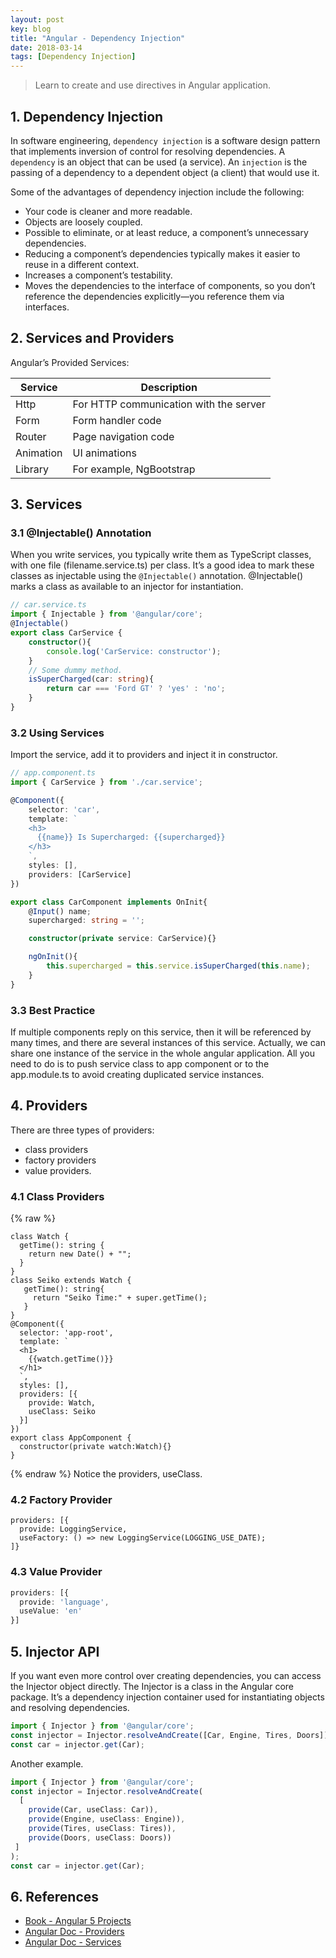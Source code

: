 ```yaml
---
layout: post
key: blog
title: "Angular - Dependency Injection"
date: 2018-03-14
tags: [Dependency Injection]
---
```


> Learn to create and use directives in Angular application.

## 1. Dependency Injection
In software engineering, `dependency injection` is a software design pattern that implements inversion of control for resolving dependencies. A `dependency` is an object that can be used (a service). An `injection` is the passing of a dependency to a dependent object (a client) that would use it.

Some of the advantages of dependency injection include the following:
* Your code is cleaner and more readable.
* Objects are loosely coupled.
* Possible to eliminate, or at least reduce, a component’s unnecessary dependencies.
* Reducing a component’s dependencies typically makes it easier to reuse in a different context.
* Increases a component’s testability.
* Moves the dependencies to the interface of components, so you don’t reference the dependencies explicitly—you reference them via interfaces.

## 2. Services and Providers
Angular’s Provided Services:

Service   | Description
----------|----------------------------------------
Http      | For HTTP communication with the server
Form      | Form handler code
Router    | Page navigation code
Animation | UI animations
Library   | For example, NgBootstrap

## 3. Services
### 3.1 @Injectable() Annotation
When you write services, you typically write them as TypeScript classes, with one file (filename.service.ts) per class. It’s a good idea to mark these classes as injectable using the `@Injectable()` annotation. @Injectable() marks a class as available to an injector for instantiation.

```typescript
// car.service.ts
import { Injectable } from '@angular/core';
@Injectable()
export class CarService {
    constructor(){
        console.log('CarService: constructor');
    }
    // Some dummy method.
    isSuperCharged(car: string){
        return car === 'Ford GT' ? 'yes' : 'no';
    }
}
```
### 3.2 Using Services
Import the service, add it to providers and inject it in constructor.
```typescript
// app.component.ts
import { CarService } from './car.service';

@Component({
    selector: 'car',
    template: `
    <h3>
      {{name}} Is Supercharged: {{supercharged}}
    </h3>
    `,
    styles: [],
    providers: [CarService]
})

export class CarComponent implements OnInit{
    @Input() name;
    supercharged: string = '';

    constructor(private service: CarService){}

    ngOnInit(){
        this.supercharged = this.service.isSuperCharged(this.name);
    }
}
```
### 3.3 Best Practice
If multiple components reply on this service, then it will be referenced by many times, and there are several instances of this service. Actually, we can share one instance of the service in the whole angular application. All you need to do is to push service class to app component or to the app.module.ts to avoid creating duplicated service instances.

## 4. Providers
There are three types of providers:
* class providers
* factory providers
* value providers.

### 4.1 Class Providers
{% raw %}
```raw
class Watch {
  getTime(): string {
    return new Date() + "";
  }
}
class Seiko extends Watch {
   getTime(): string{
     return "Seiko Time:" + super.getTime();
   }
}
@Component({
  selector: 'app-root',
  template: `
  <h1>
    {{watch.getTime()}}
  </h1>
  `,
  styles: [],
  providers: [{
    provide: Watch,
    useClass: Seiko
  }]
})
export class AppComponent {
  constructor(private watch:Watch){}
}
```
{% endraw %}
Notice the providers, useClass.
### 4.2 Factory Provider
```raw
providers: [{
  provide: LoggingService,
  useFactory: () => new LoggingService(LOGGING_USE_DATE);
]}
```

### 4.3 Value Provider
```typescript
providers: [{
  provide: 'language',
  useValue: 'en'
}]
```

## 5. Injector API
If you want even more control over creating dependencies, you can access the Injector object directly. The Injector is a class in the Angular core package. It’s a dependency injection container used for instantiating objects and resolving dependencies.
```typescript
import { Injector } from '@angular/core';
const injector = Injector.resolveAndCreate([Car, Engine, Tires, Doors]);
const car = injector.get(Car);
```
Another example.
```typescript
import { Injector } from '@angular/core';
const injector = Injector.resolveAndCreate(
  [
    provide(Car, useClass: Car)),
    provide(Engine, useClass: Engine)),
    provide(Tires, useClass: Tires)),
    provide(Doors, useClass: Doors))
 ]
);
const car = injector.get(Car);
```

## 6. References
* [Book - Angular 5 Projects](https://www.amazon.com/Angular-Projects-Learn-Single-Applications/dp/148423278X)
* [Angular Doc - Providers](https://angular.io/guide/providers)
* [Angular Doc - Services](https://angular.io/tutorial/toh-pt4)
